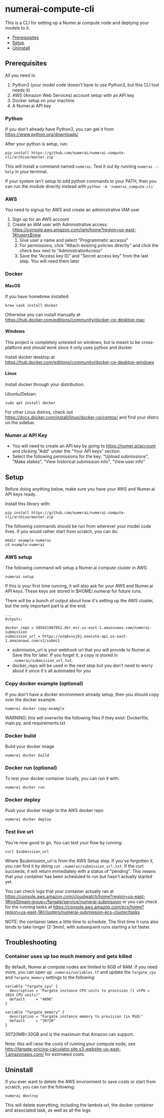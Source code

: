 # numerai-compute-cli

This is a CLI for setting up a Numer.ai compute node and deplying your models to it.

* [Prerequisites](#prerequisites)
* [Setup](#setup)
* [Uninstall](#uninstall)

## Prerequisites

All you need is:
1. Python3 (your model code doesn't have to use Python3, but this CLI tool needs it)
2. AWS (Amazon Web Services) account setup with an API key
3. Docker setup on your machine
4. A Numer.ai API key

### Python

If you don't already have Python3, you can get it from https://www.python.org/downloads/

After your python is setup, run:
```
pip install https://github.com/numerai/numerai-compute-cli/archive/master.zip
```

This will install a command named `numerai`. Test it out by running `numerai --help` in your terminal.

If your system isn't setup to add python commands to your PATH, then you can run the module directly instead with `python -m 'numerai_compute.cli'`

### AWS

You need to signup for AWS and create an administrative IAM user
1. Sign up for an AWS account
2. Create an IAM user with Administrative access: https://console.aws.amazon.com/iam/home?region=us-east-1#/users$new
    1. Give user a name and select "Programmatic accesss"
    2. For permissions, click "Attach existing policies directly" and click the check box next to "AdministratorAccess"
    3. Save the "Access key ID" and "Secret access key" from the last step. You will need them later

### Docker

#### MacOS

If you have homebrew installed:
```
brew cask install docker
```
Otherwise you can install manually at https://hub.docker.com/editions/community/docker-ce-desktop-mac

#### Windows

This project is completely untested on windows, but is meant to be cross-platform and *should* work since it only uses python and docker

Install docker desktop at https://hub.docker.com/editions/community/docker-ce-desktop-windows

#### Linux

Install docker through your distribution.

Ubuntu/Debian:
```
sudo apt install docker
```

For other Linux distros, check out https://docs.docker.com/install/linux/docker-ce/centos/ and find your distro on the sidebar.

### Numer.ai API Key

* You will need to create an API key by going to https://numer.ai/account and clicking "Add" under the "Your API keys" section.
* Select the following permissions for the key: "Upload submissions", "Make stakes", "View historical submission info", "View user info"

## Setup

Before doing anything below, make sure you have your AWS and Numer.ai API keys ready.

Install this library with:
```
pip install https://github.com/numerai/numerai-compute-cli/archive/master.zip
```

The following commands should be run from wherever your model code lives. If you would rather start from scratch, you can do:
```
mkdir example-numerai
cd example-numerai
```

### AWS setup

The following command will setup a Numer.ai compute cluster in AWS:
```
numerai setup
```

If this is your first time running, it will also ask for your AWS and Numer.ai API keys. These keys are stored in $HOME/.numerai for future runs.

There will be a bunch of output about how it's setting up the AWS cluster, but the only important part is at the end:
```
...
Outputs:

docker_repo = 505651907052.dkr.ecr.us-east-1.amazonaws.com/numerai-submission
submission_url = https://wzq6vxvj8j.execute-api.us-east-1.amazonaws.com/v1/submit
```

* submission_url is your webhook url that you will provide to Numer.ai. Save this for later. If you forget it, a copy is stored in `.numerai/submission_url.txt`.
* docker_repo will be used in the next step but you don't need to worry about it since it's all automated for you

### Copy docker example (optional)

If you don't have a docker environment already setup, then you should copy over the docker example.
```
numerai docker copy-example
```

WARNING: this will overwrite the following files if they exist: Dockerfile, main.py, and requirements.txt

### Docker build

Build your docker image

```
numerai docker build
```

### Docker run (optional)

To test your docker container locally, you can run it with:
```
numerai docker run
```

### Docker deploy
Push your docker image to the AWS docker repo

```
numerai docker deploy
```

### Test live url
You're now good to go. You can test your flow by running:
```
curl $submission_url
```
Where $submission_url is from the AWS Setup step. If you've forgotten it, you can find it by doing `cat .numerai/submission_url.txt`. If the curl succeeds, it will return immediately with a status of "pending". This means that your container has been scheduled to run but hasn't actually started yet.

You can check logs that your container actually ran at https://console.aws.amazon.com/cloudwatch/home?region=us-east-1#logStream:group=/fargate/service/numerai-submission or you can check for the running tasks at https://console.aws.amazon.com/ecs/home?region=us-east-1#/clusters/numerai-submission-ecs-cluster/tasks

NOTE: the container takes a little time to schedule. The first time it runs also tends to take longer (2-3min), with subsequent runs starting a lot faster.


## Troubleshooting

### Container uses up too much memory and gets killed

By default, Numer.ai compute nodes are limited to 8GB of RAM. If you need more, you can open up `.numerai/variables.tf` and update the `fargate_cpu` and `fargate_memory` settings to the following:
```
variable "fargate_cpu" {
  description = "Fargate instance CPU units to provision (1 vCPU = 1024 CPU units)"
  default     = "4096"
}

variable "fargate_memory" {
  description = "Fargate instance memory to provision (in MiB)"
  default     = "30720"
}
```

30720MB=30GB and is the maximum that Amazon can support.

Note: this will raise the costs of running your compute node, see http://fargate-pricing-calculator.site.s3-website-us-east-1.amazonaws.com/ for estimated costs.

## Uninstall

If you ever want to delete the AWS environment to save costs or start from scratch, you can run the following:
```
numerai destroy
```

This will delete everything, including the lambda url, the docker container and associated task, as well as all the logs
